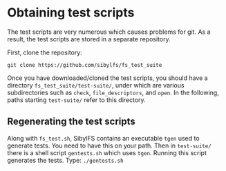 # Obtaining test scripts

The test scripts are very numerous which causes problems for git. As a
result, the test scripts are stored in a separate repository. 

First, clone the repository: 

    git clone https://github.com/sibylfs/fs_test_suite

Once you have downloaded/cloned the test scripts, you should have a
directory `fs_test_suite/test-suite/`, under which are various
subdirectories such as `check`, `file_descriptors`, and `open`. In the
following, paths starting `test-suite/` refer to this directory.


## Regenerating the test scripts

Along with `fs_test.sh`, SibylFS contains an executable `tgen` used to
generate tests. You need to have this on your path. Then in
`test-suite/` there is a shell script `gentests.sh` which uses
`tgen`. Running this script generates the tests. Type: `./gentests.sh`
